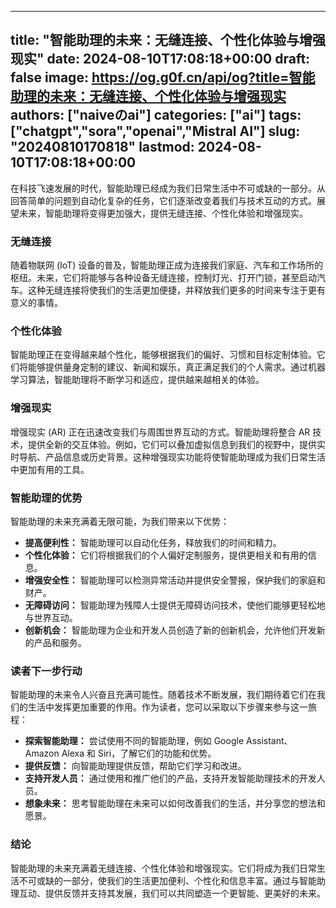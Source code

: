 
---
title: "智能助理的未来：无缝连接、个性化体验与增强现实"
date: 2024-08-10T17:08:18+00:00
draft: false
image: https://og.g0f.cn/api/og?title=智能助理的未来：无缝连接、个性化体验与增强现实
authors: ["naiveのai"]
categories: ["ai"]
tags: ["chatgpt","sora","openai","Mistral AI"]
slug: "20240810170818"
lastmod: 2024-08-10T17:08:18+00:00
---
在科技飞速发展的时代，智能助理已经成为我们日常生活中不可或缺的一部分。从回答简单的问题到自动化复杂的任务，它们逐渐改变着我们与技术互动的方式。展望未来，智能助理将变得更加强大，提供无缝连接、个性化体验和增强现实。

### 无缝连接

随着物联网 (IoT) 设备的普及，智能助理正成为连接我们家庭、汽车和工作场所的枢纽。未来，它们将能够与各种设备无缝连接，控制灯光、打开门锁，甚至启动汽车。这种无缝连接将使我们的生活更加便捷，并释放我们更多的时间来专注于更有意义的事情。

### 个性化体验

智能助理正在变得越来越个性化，能够根据我们的偏好、习惯和目标定制体验。它们将能够提供量身定制的建议、新闻和娱乐，真正满足我们的个人需求。通过机器学习算法，智能助理将不断学习和适应，提供越来越相关的体验。

### 增强现实

增强现实 (AR) 正在迅速改变我们与周围世界互动的方式。智能助理将整合 AR 技术，提供全新的交互体验。例如，它们可以叠加虚拟信息到我们的视野中，提供实时导航、产品信息或历史背景。这种增强现实功能将使智能助理成为我们日常生活中更加有用的工具。

### 智能助理的优势

智能助理的未来充满着无限可能，为我们带来以下优势：

- **提高便利性：** 智能助理可以自动化任务，释放我们的时间和精力。
- **个性化体验：** 它们将根据我们的个人偏好定制服务，提供更相关和有用的信息。
- **增强安全性：** 智能助理可以检测异常活动并提供安全警报，保护我们的家庭和财产。
- **无障碍访问：** 智能助理为残障人士提供无障碍访问技术，使他们能够更轻松地与世界互动。
- **创新机会：** 智能助理为企业和开发人员创造了新的创新机会，允许他们开发新的产品和服务。

### 读者下一步行动

智能助理的未来令人兴奋且充满可能性。随着技术不断发展，我们期待着它们在我们的生活中发挥更加重要的作用。作为读者，您可以采取以下步骤来参与这一旅程：

- **探索智能助理：** 尝试使用不同的智能助理，例如 Google Assistant、Amazon Alexa 和 Siri，了解它们的功能和优势。
- **提供反馈：** 向智能助理提供反馈，帮助它们学习和改进。
- **支持开发人员：** 通过使用和推广他们的产品，支持开发智能助理技术的开发人员。
- **想象未来：** 思考智能助理在未来可以如何改善我们的生活，并分享您的想法和愿景。

### 结论

智能助理的未来充满着无缝连接、个性化体验和增强现实。它们将成为我们日常生活不可或缺的一部分，使我们的生活更加便利、个性化和信息丰富。通过与智能助理互动、提供反馈并支持其发展，我们可以共同塑造一个更智能、更美好的未来。